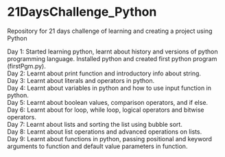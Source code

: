 # 21DaysChallenge_Python
Repository for 21 days challenge of learning and creating a project using Python

Day 1: Started learning python, learnt about history and versions of python programming language. Installed python and created first python program (firstPgm.py).  
Day 2: Learnt about print function and introductory info about string.  
Day 3: Learnt about literals and operators in python.  
Day 4: Learnt about variables in python and how to use input function in python.  
Day 5: Learnt about boolean values, comparison operators, and if else.  
Day 6: Learnt about for loop, while loop, logical operators and bitwise operators.  
Day 7: Learnt about lists and sorting the list using bubble sort.  
Day 8: Learnt about list operations and advanced operations on lists.  
Day 9: Learnt about functions in python, passing positional and keyword arguments to function and default value parameters in function.  

